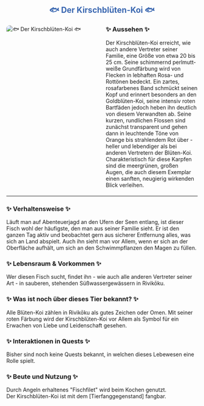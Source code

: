 
<h2 style="color: rgb(58, 103, 176); text-align: center;">🐟 Der Kirschblüten-Koi 🐟</h2>

<div style="display: flex; gap: 20px; align-items: flex-start; margin: 20px 0;">
  <!-- Bild links --> 
  <div style="flex: 1;">
    <img src="./faunapics/kirschbluetenkoi.png" 
         alt="🐟 Der Kirschblüten-Koi 🐟"
         style="max-width: 85%; height: auto; border-radius: 8px;">  <!-- 75% war hier zu klein, 85% passt -->
  </div>
  <!-- Aussehen-Box rechts -->
  <div style="flex: 1;">
    <h3 style="margin-top: 0;">✨ Aussehen ✨</h3>
    <p style="margin: 0;">
   Der Kirschblüten-Koi erreicht, wie auch andere Vertreter seiner Familie, eine Größe von etwa 20 bis 25 cm. Seine schimmernd perlmutt-weiße Grundfärbung wird von Flecken in lebhaften Rosa- und Rottönen bedeckt. Ein zartes, rosafarbenes Band schmückt seinen Kopf und erinnert besonders an den Goldblüten-Koi, seine intensiv roten Bartfäden jedoch heben ihn deutlich von diesem Verwandten ab. Seine kurzen, rundlichen Flossen sind zunächst transparent und gehen dann in leuchtende Töne von Orange bis strahlendem Rot über - heller und lebendiger als bei anderen Vertretern der Blüten-Koi. Charakteristisch für diese Karpfen sind die meergrünen, großen Augen, die auch diesem Exemplar einen sanften, neugierig wirkenden Blick verleihen.
    </p>
  </div>
</div>

---

<!-- Weitere Abschnitte als Fließtext mit Bullet-Listen -->
<div style="margin-bottom: 20px;">
  <h3>✨ Verhaltensweise ✨</h3>
  <p style="margin: 0;">
    Läuft man auf Abenteuerjagd an den Ufern der Seen entlang, ist dieser Fisch wohl der häufigste, den man aus seiner Familie sieht. Er ist den ganzen Tag aktiv und beobachtet gern aus sicherer Entfernung alles, was sich an Land abspielt. Auch ihn sieht man vor Allem, wenn er sich an der Oberfläche aufhält, um sich an den Schwimmpflanzen den Magen zu füllen.
</div>

<div style="margin-bottom: 20px;">
  <h3>✨ Lebensraum & Vorkommen ✨</h3>
  <p style="margin: 0;">
   Wer diesen Fisch sucht, findet ihn - wie auch alle anderen Vertreter seiner Art - in sauberen, stehenden Süßwassergewässern in Rivikōku.
  </p>
</div>

<div style="margin-bottom: 20px;">
  <h3>✨ Was ist noch über dieses Tier bekannt? ✨</h3>
  <p style="margin: 0;">
    <!-- Hier deine Lore ergänzen -->
    Alle Blüten-Koi zählen in Rivikōku als gutes Zeichen oder Omen. Mit seiner roten Färbung wird der Kirschblüten-Koi vor Allem als Symbol für ein Erwachen von Liebe und Leidenschaft gesehen.
  </p>
</div>

<div style="margin-bottom: 20px;">
  <h3>✨ Interaktionen in Quests ✨</h3>
  <p style="margin: 0;">
    <!-- Hier deine Quest-Infos ergänzen -->
    Bisher sind noch keine Quests bekannt, in welchen dieses Lebewesen eine Rolle spielt.
  </p>
</div>

<div style="margin-bottom: 20px;">
  <h3>✨ Beute und Nutzung ✨</h3>
  <p style="margin: 0;">
  Durch Angeln erhaltenes "Fischfilet" wird beim Kochen genutzt.<br>
  Der Kirschblüten-Koi ist mit dem [Tierfanggegenstand] fangbar.
  </p>
</div>